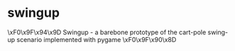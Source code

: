 # swingup
\xF0\x9F\x94\x9D Swingup - a barebone prototype of the cart-pole swing-up scenario implemented with pygame \xF0\x9F\x90\x8D
